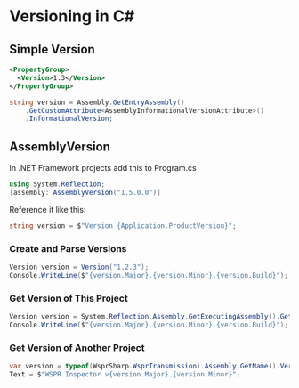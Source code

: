 # Versioning in C#

## Simple Version

```xml
<PropertyGroup>
  <Version>1.3</Version>
</PropertyGroup>
```

```cs
string version = Assembly.GetEntryAssembly()
    .GetCustomAttribute<AssemblyInformationalVersionAttribute>()
    .InformationalVersion;
```

## AssemblyVersion

In .NET Framework projects add this to Program.cs

```cs
using System.Reflection;
[assembly: AssemblyVersion("1.5.0.0")]
```

Reference it like this:
```cs
string version = $"Version {Application.ProductVersion}";
```

### Create and Parse Versions
```cs
Version version = Version("1.2.3");
Console.WriteLine($"{version.Major}.{version.Minor}.{version.Build}");
```

### Get Version of This Project
```cs
Version version = System.Reflection.Assembly.GetExecutingAssembly().GetName().Version;
Console.WriteLine($"{version.Major}.{version.Minor}.{version.Build}");
```

### Get Version of Another Project
```cs
var version = typeof(WsprSharp.WsprTransmission).Assembly.GetName().Version;
Text = $"WSPR Inspector v{version.Major}.{version.Minor}";
```
